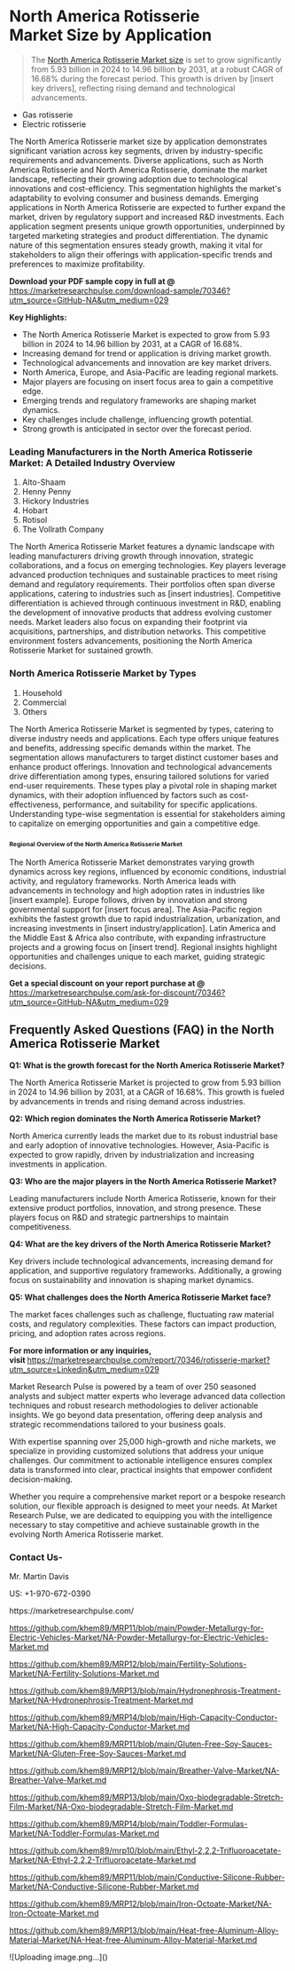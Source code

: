 <h1>North America Rotisserie Market&nbsp;Size by Application</h1><blockquote><p>The <a href="https://marketresearchpulse.com/download-sample/70346?utm_source=GitHub-NA&amp;utm_medium=029">North America Rotisserie Market size</a> is set to grow significantly from 5.93 billion in 2024 to 14.96 billion by 2031, at a robust CAGR of 16.68% during the forecast period. This growth is driven by [insert key drivers], reflecting rising demand and technological advancements.</p></blockquote><ul><li>Gas rotisserie <li> Electric rotisserie</li></ul><p>The North America Rotisserie market size by application demonstrates significant variation across key segments, driven by industry-specific requirements and advancements. Diverse applications, such as North America Rotisserie and North America Rotisserie, dominate the market landscape, reflecting their growing adoption due to technological innovations and cost-efficiency. This segmentation highlights the market's adaptability to evolving consumer and business demands. Emerging applications in North America Rotisserie are expected to further expand the market, driven by regulatory support and increased R&D investments. Each application segment presents unique growth opportunities, underpinned by targeted marketing strategies and product differentiation. The dynamic nature of this segmentation ensures steady growth, making it vital for stakeholders to align their offerings with application-specific trends and preferences to maximize profitability.</p><p><strong>Download your PDF sample copy in full at @ </strong><a href="https://marketresearchpulse.com/download-sample/70346?utm_source=GitHub-NA&amp;utm_medium=029">https://marketresearchpulse.com/download-sample/70346?utm_source=GitHub-NA&amp;utm_medium=029</a></p><p><strong>Key Highlights: </strong></p><ul><li>The North America Rotisserie Market is expected to grow from 5.93 billion in 2024 to 14.96 billion by 2031, at a CAGR of 16.68%.</li><li>Increasing demand for trend or application is driving market growth.</li><li>Technological advancements and innovation are key market drivers.</li><li>North America, Europe, and Asia-Pacific are leading regional markets.</li><li>Major players are focusing on insert focus area to gain a competitive edge.</li><li>Emerging trends and regulatory frameworks are shaping market dynamics.</li><li>Key challenges include challenge, influencing growth potential.</li><li>Strong growth is anticipated in sector over the forecast period.</li></ul><h3>Leading Manufacturers in the North America Rotisserie Market: A Detailed Industry Overview</h3><ol><li>Alto-Shaam</li><li>Henny Penny</li><li>Hickory Industries</li><li>Hobart</li><li>Rotisol</li><li>The Vollrath Company</li></ol><div class="flex max-w-full flex-col flex-grow"><div class="min-h-8 text-message flex w-full flex-col items-end gap-2 whitespace-normal break-words [.text-message+&amp;]:mt-5" dir="auto" data-message-author-role="assistant" data-message-id="fd8432e4-4910-450d-b182-61b7bfb0a01f" data-message-model-slug="gpt-4o"><div class="flex w-full flex-col gap-1 empty:hidden first:pt-[3px]"><div class="markdown prose w-full break-words dark:prose-invert light"><p>The North America Rotisserie Market features a dynamic landscape with leading manufacturers driving growth through innovation, strategic collaborations, and a focus on emerging technologies. Key players leverage advanced production techniques and sustainable practices to meet rising demand and regulatory requirements. Their portfolios often span diverse applications, catering to industries such as [insert industries]. Competitive differentiation is achieved through continuous investment in R&amp;D, enabling the development of innovative products that address evolving customer needs. Market leaders also focus on expanding their footprint via acquisitions, partnerships, and distribution networks. This competitive environment fosters advancements, positioning the North America Rotisserie Market for sustained growth.</p></div></div></div></div><h3>North America Rotisserie Market by Types</h3><ol><li>Household <li> Commercial <li> Others</li></ol><div class="flex max-w-full flex-col flex-grow"><div class="min-h-8 text-message flex w-full flex-col items-end gap-2 whitespace-normal break-words [.text-message+&amp;]:mt-5" dir="auto" data-message-author-role="assistant" data-message-id="084470be-0bb7-4664-bddf-5156b4f41249" data-message-model-slug="gpt-4o-mini"><div class="flex w-full flex-col gap-1 empty:hidden first:pt-[3px]"><div class="markdown prose w-full break-words dark:prose-invert light"><p>The North America Rotisserie Market is segmented by types, catering to diverse industry needs and applications. Each type offers unique features and benefits, addressing specific demands within the market. The segmentation allows manufacturers to target distinct customer bases and enhance product offerings. Innovation and technological advancements drive differentiation among types, ensuring tailored solutions for varied end-user requirements. These types play a pivotal role in shaping market dynamics, with their adoption influenced by factors such as cost-effectiveness, performance, and suitability for specific applications. Understanding type-wise segmentation is essential for stakeholders aiming to capitalize on emerging opportunities and gain a competitive edge.</p></div></div></div></div><h3><span style="font-size: 11px;">Regional Overview of the North America Rotisserie Market</span></h3><div class="flex max-w-full flex-col flex-grow"><div class="min-h-8 text-message flex w-full flex-col items-end gap-2 whitespace-normal break-words [.text-message+&amp;]:mt-5" dir="auto" data-message-author-role="assistant" data-message-id="e9038762-ce64-4e30-91c9-9bd413514231" data-message-model-slug="gpt-4o-mini"><div class="flex w-full flex-col gap-1 empty:hidden first:pt-[3px]"><div class="markdown prose w-full break-words dark:prose-invert light"><p>The North America Rotisserie Market demonstrates varying growth dynamics across key regions, influenced by economic conditions, industrial activity, and regulatory frameworks. North America leads with advancements in technology and high adoption rates in industries like [insert example]. Europe follows, driven by innovation and strong governmental support for [insert focus area]. The Asia-Pacific region exhibits the fastest growth due to rapid industrialization, urbanization, and increasing investments in [insert industry/application]. Latin America and the Middle East &amp; Africa also contribute, with expanding infrastructure projects and a growing focus on [insert trend]. Regional insights highlight opportunities and challenges unique to each market, guiding strategic decisions.</p></div></div></div></div><p><strong>Get a special discount on your report purchase at @ </strong><a href="https://marketresearchpulse.com/ask-for-discount/70346?utm_source=GitHub-NA&amp;utm_medium=029">https://marketresearchpulse.com/ask-for-discount/70346?utm_source=GitHub-NA&amp;utm_medium=029</a></p><h2>Frequently Asked Questions (FAQ) in the North America Rotisserie Market</h2><p><strong>Q1: What is the growth forecast for the North America Rotisserie Market?</strong></p><p>The North America Rotisserie Market is projected to grow from 5.93 billion in 2024 to 14.96 billion by 2031, at a CAGR of 16.68%. This growth is fueled by advancements in trends and rising demand across industries.</p><p><strong>Q2: Which region dominates the North America Rotisserie Market?</strong></p><p>North America currently leads the market due to its robust industrial base and early adoption of innovative technologies. However, Asia-Pacific is expected to grow rapidly, driven by industrialization and increasing investments in application.</p><p><strong>Q3: Who are the major players in the North America Rotisserie Market?</strong></p><p>Leading manufacturers include North America Rotisserie, known for their extensive product portfolios, innovation, and strong presence. These players focus on R&amp;D and strategic partnerships to maintain competitiveness.</p><p><strong>Q4: What are the key drivers of the North America Rotisserie Market?</strong></p><p>Key drivers include technological advancements, increasing demand for application, and supportive regulatory frameworks. Additionally, a growing focus on sustainability and innovation is shaping market dynamics.</p><p><strong>Q5: What challenges does the North America Rotisserie Market face?</strong></p><p>The market faces challenges such as challenge, fluctuating raw material costs, and regulatory complexities. These factors can impact production, pricing, and adoption rates across regions.</p><p><strong>For more information or any inquiries, visit&nbsp;</strong><a href="https://marketresearchpulse.com/report/70346/rotisserie-market?utm_source=Linkedin&utm_medium=029">https://marketresearchpulse.com/report/70346/rotisserie-market?utm_source=Linkedin&utm_medium=029</a></p><p>Market Research Pulse is powered by a team of over 250 seasoned analysts and subject matter experts who leverage advanced data collection techniques and robust research methodologies to deliver actionable insights. We go beyond data presentation, offering deep analysis and strategic recommendations tailored to your business goals.</p><p>With expertise spanning over 25,000 high-growth and niche markets, we specialize in providing customized solutions that address your unique challenges. Our commitment to actionable intelligence ensures complex data is transformed into clear, practical insights that empower confident decision-making.</p><p>Whether you require a comprehensive market report or a bespoke research solution, our flexible approach is designed to meet your needs. At Market Research Pulse, we are dedicated to equipping you with the intelligence necessary to stay competitive and achieve sustainable growth in the evolving North America Rotisserie market.</p><h3><strong>Contact Us-</strong></h3><p>Mr. Martin Davis</p><p>US: +1-970-672-0390</p><p>https://marketresearchpulse.com/</p><p><a href="https://github.com/khem89/MRP11/blob/main/Powder-Metallurgy-for-Electric-Vehicles-Market/NA-Powder-Metallurgy-for-Electric-Vehicles-Market.md">https://github.com/khem89/MRP11/blob/main/Powder-Metallurgy-for-Electric-Vehicles-Market/NA-Powder-Metallurgy-for-Electric-Vehicles-Market.md</a></p><p><a href="https://github.com/khem89/MRP12/blob/main/Fertility-Solutions-Market/NA-Fertility-Solutions-Market.md">https://github.com/khem89/MRP12/blob/main/Fertility-Solutions-Market/NA-Fertility-Solutions-Market.md</a></p><p><a href="https://github.com/khem89/MRP13/blob/main/Hydronephrosis-Treatment-Market/NA-Hydronephrosis-Treatment-Market.md">https://github.com/khem89/MRP13/blob/main/Hydronephrosis-Treatment-Market/NA-Hydronephrosis-Treatment-Market.md</a></p><p><a href="https://github.com/khem89/MRP14/blob/main/High-Capacity-Conductor-Market/NA-High-Capacity-Conductor-Market.md">https://github.com/khem89/MRP14/blob/main/High-Capacity-Conductor-Market/NA-High-Capacity-Conductor-Market.md</a></p><p><a href="https://github.com/khem89/MRP11/blob/main/Gluten-Free-Soy-Sauces-Market/NA-Gluten-Free-Soy-Sauces-Market.md">https://github.com/khem89/MRP11/blob/main/Gluten-Free-Soy-Sauces-Market/NA-Gluten-Free-Soy-Sauces-Market.md</a></p><p><a href="https://github.com/khem89/MRP12/blob/main/Breather-Valve-Market/NA-Breather-Valve-Market.md">https://github.com/khem89/MRP12/blob/main/Breather-Valve-Market/NA-Breather-Valve-Market.md</a></p><p><a href="https://github.com/khem89/MRP13/blob/main/Oxo-biodegradable-Stretch-Film-Market/NA-Oxo-biodegradable-Stretch-Film-Market.md">https://github.com/khem89/MRP13/blob/main/Oxo-biodegradable-Stretch-Film-Market/NA-Oxo-biodegradable-Stretch-Film-Market.md</a></p><p><a href="https://github.com/khem89/MRP14/blob/main/Toddler-Formulas-Market/NA-Toddler-Formulas-Market.md">https://github.com/khem89/MRP14/blob/main/Toddler-Formulas-Market/NA-Toddler-Formulas-Market.md</a></p><p><a href="https://github.com/khem89/mrp10/blob/main/Ethyl-2,2,2-Trifluoroacetate-Market/NA-Ethyl-2,2,2-Trifluoroacetate-Market.md">https://github.com/khem89/mrp10/blob/main/Ethyl-2,2,2-Trifluoroacetate-Market/NA-Ethyl-2,2,2-Trifluoroacetate-Market.md</a></p><p><a href="https://github.com/khem89/MRP11/blob/main/Conductive-Silicone-Rubber-Market/NA-Conductive-Silicone-Rubber-Market.md">https://github.com/khem89/MRP11/blob/main/Conductive-Silicone-Rubber-Market/NA-Conductive-Silicone-Rubber-Market.md</a></p><p><a href="https://github.com/khem89/MRP12/blob/main/Iron-Octoate-Market/NA-Iron-Octoate-Market.md">https://github.com/khem89/MRP12/blob/main/Iron-Octoate-Market/NA-Iron-Octoate-Market.md</a></p><p><a href="https://github.com/khem89/MRP13/blob/main/Heat-free-Aluminum-Alloy-Material-Market/NA-Heat-free-Aluminum-Alloy-Material-Market.md">https://github.com/khem89/MRP13/blob/main/Heat-free-Aluminum-Alloy-Material-Market/NA-Heat-free-Aluminum-Alloy-Material-Market.md</a></p>
![Uploading image.png…]()

